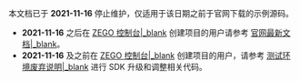 <div class="mk-warning">

本文档已于 **2021-11-16** 停止维护，仅适用于该日期之前于官网下载的示例源码。
- **2021-11-16** 之后在 [ZEGO 控制台\|_blank](https://console.zego.im) 创建项目的用户请参考 [官网最新文档\|_blank](!ExpressAudioSDK-DownloadDemo/DownloadSource)。
- **2021-11-16** 及之前在 [ZEGO 控制台\|_blank](https://console.zego.im) 创建项目的用户，请参考 [测试环境废弃说明\|_blank](!OldDocWithTestEnv-TestEnvSupersessionDesc/TestEnvSupersessionDesc) 进行 SDK 升级和调整相关代码。

</div>



